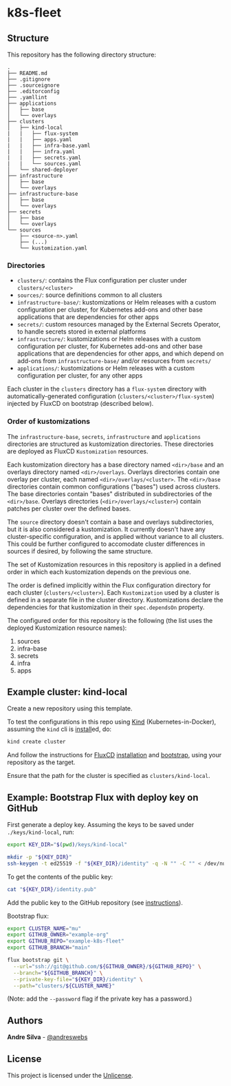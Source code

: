 # k8s-fleet

## Structure

This repository has the following directory structure:

```
.
├── README.md
├── .gitignore
├── .sourceignore
├── .editorconfig
├── .yamllint
├── applications
│   ├── base
│   └── overlays
├── clusters
│   ├── kind-local
|   |   ├── flux-system
|   |   ├── apps.yaml
|   |   ├── infra-base.yaml
|   |   ├── infra.yaml
|   |   ├── secrets.yaml
|   |   └── sources.yaml
│   └── shared-deployer
├── infrastructure
│   ├── base
│   └── overlays
├── infrastructure-base
│   ├── base
│   └── overlays
├── secrets
│   ├── base
│   └── overlays
└── sources
    ├── <source-n>.yaml
    ├── (...)
    └── kustomization.yaml
```

### Directories

- `clusters/`: contains the Flux configuration per cluster under
  `clusters/<cluster>`
- `sources/`: source definitions common to all clusters
- `infrastructure-base/`: kustomizations or Helm releases with a custom
  configuration per cluster, for Kubernetes add-ons and other base applications
  that are dependencies for other apps
- `secrets/`: custom resources managed by the External Secrets Operator, to
  handle secrets stored in external platforms
- `infrastructure/`: kustomizations or Helm releases with a custom configuration
  per cluster, for Kubernetes add-ons and other base applications that are
  dependencies for other apps, and which depend on add-ons from
  `infrastructure-base/` and/or resources from `secrets/`
- `applications/`: kustomizations or Helm releases with a custom configuration
  per cluster, for any other apps

Each cluster in the `clusters` directory has a `flux-system` directory with
automatically-generated configuration (`clusters/<cluster>/flux-system`)
injected by FluxCD on bootstrap (described below).

### Order of kustomizations

The `infrastructure-base`, `secrets`, `infrastructure` and `applications`
directories are structured as kustomization directories. These directories are
deployed as FluxCD `Kustomization` resources.

Each kustomization directory has a base directory named `<dir>/base` and an
overlays directory named `<dir>/overlays`. Overlays directories contain one
overlay per cluster, each named `<dir>/overlays/<cluster>`. The `<dir>/base`
directories contain common configurations ("bases") used across clusters. The
base directories contain "bases" distributed in subdirectories of the
`<dir>/base`. Overlays directories (`<dir>/overlays/<cluster>`) contain patches
per cluster over the defined bases.

The `source` directory doesn't contain a base and overlays subdirectories, but
it is also considered a kustomization. It currently doesn't have any
cluster-specific configuration, and is applied without variance to all clusters.
This could be further configured to accomodate cluster differences in sources if
desired, by following the same structure.

The set of Kustomization resources in this repository is applied in a defined
order in which each kustomization depends on the previous one.

The order is defined implicitly within the Flux configuration directory for each
cluster (`clusters/<cluster>`). Each `Kustomization` used by a cluster is
defined in a separate file in the cluster directory. Kustomizations declare the
dependencies for that kustomization in their `spec.dependsOn` property.

The configured order for this repository is the following (the list uses the
deployed Kustomization resource names):

1. sources
2. infra-base
3. secrets
4. infra
5. apps

## Example cluster: kind-local

Create a new repository using this template.

To test the configurations in this repo using [Kind](https://kind.sigs.k8s.io/)
(Kubernetes-in-Docker), assuming the `kind` cli is
[install](https://kind.sigs.k8s.io/docs/user/quick-start/#installation)ed, do:

```sh
kind create cluster
```

And follow the instructions for [FluxCD](https://fluxcd.io)
[installation](https://fluxcd.io/docs/installation/) and
[bootstrap](https://fluxcd.io/docs/get-started/#install-flux-onto-your-cluster),
using your repository as the target.

Ensure that the path for the cluster is specified as `clusters/kind-local`.

## Example: Bootstrap Flux with deploy key on GitHub

First generate a deploy key. Assuming the keys to be saved under
`./keys/kind-local`, run:

```sh
export KEY_DIR="$(pwd)/keys/kind-local"
```

```sh
mkdir -p "${KEY_DIR}"
ssh-keygen -t ed25519 -f "${KEY_DIR}/identity" -q -N "" -C "" < /dev/null
```

To get the contents of the public key:

```sh
cat "${KEY_DIR}/identity.pub"
```

Add the public key to the GitHub repository (see
[instructions](https://docs.github.com/en/developers/overview/managing-deploy-keys#setup-2)).

Bootstrap flux:

```sh
export CLUSTER_NAME="mu"
export GITHUB_OWNER="example-org"
export GITHUB_REPO="example-k8s-fleet"
export GITHUB_BRANCH="main"
```

```sh
flux bootstrap git \
  --url="ssh://git@github.com/${GITHUB_OWNER}/${GITHUB_REPO}" \
  --branch="${GITHUB_BRANCH}" \
  --private-key-file="${KEY_DIR}/identity" \
  --path="clusters/${CLUSTER_NAME}"
```

(Note: add the `--password` flag if the private key has a password.)

## Authors

**Andre Silva** - [@andreswebs](https://github.com/andreswebs)

## License

This project is licensed under the [Unlicense](UNLICENSE.md).
